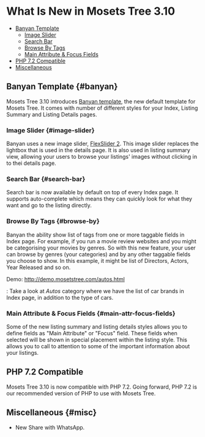# What Is New in Mosets Tree 3.10

- [Banyan Template]({{version}}/what-is-new#banyan)
    - [Image Slider]({{version}}/what-is-new#image-slider)
    - [Search Bar]({{version}}/what-is-new#search-bar)
    - [Browse By Tags]({{version}}/what-is-new#browse-by)
    - [Main Attribute & Focus Fields]({{version}}/what-is-new#main-attr-focus-fields)
- [PHP 7.2 Compatible]({{version}}/what-is-new#php-72)
- [Miscellaneous]({{version}}/what-is-new#misc)

## Banyan Template {#banyan}

Mosets Tree 3.10 introduces [Banyan template]({{version}}/template#banyan), the new default template for Mosets Tree. It comes with number of different styles for your Index, Listing Summary and Listing Details pages.

### Image Slider {#image-slider}

Banyan uses a new image slider, [FlexSlider 2](http://flexslider.woothemes.com/). This image slider replaces the lightbox that is used in the details page. It is also used in listing summary view, allowing your users to browse your listings' images without clicking in to thei details page.

### Search Bar {#search-bar}

Search bar is now available by default on top of every Index page. It supports auto-complete which means they can quickly look for what they want and go to the listing directly.

### Browse By Tags {#browse-by}

Banyan the ability show list of tags from one or more taggable fields in Index page. For example, if you run a movie review websites and you might be categorising your movies by genres. So with this new feature, your user can browse by genres (your categories) and by any other taggable fields you choose to show. In this example, it might be list of Directors, Actors, Year Released and so on.

Demo: http://demo.mosetstree.com/autos.html

: Take a look at _Autos_ category where we have the list of car brands in Index page, in addition to the type of cars.

### Main Attribute & Focus Fields {#main-attr-focus-fields}

Some of the new listing summary and listing details styles allows you to define fields as "Main Attribute" or "Focus" field. These fields when selected will be shown in special placement within the listing style. This allows you to call to attention to some of the important information about your listings.

## PHP 7.2 Compatible

Mosets Tree 3.10 is now compatible with PHP 7.2. Going forward, PHP 7.2 is our recommended version of PHP to use with Mosets Tree.

## Miscellaneous {#misc}

- New Share with WhatsApp.
